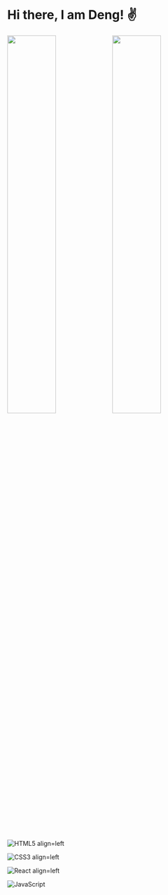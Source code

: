 # Hi there, I am Deng! ✌

<img align="left" width="47%" src="https://github-readme-stats.vercel.app/api?username=deng0004&show_icons=true&theme=radical"/>

<img align="left" width="47%" src="https://github-readme-stats.vercel.app/api/top-langs/?username=deng0004&layout=compact"/>


![HTML5 align=left](https://img.shields.io/badge/html5-%23E34F26.svg?style=for-the-badge&logo=html5&logoColor=white)

![CSS3 align=left](https://img.shields.io/badge/css3-%231572B6.svg?style=for-the-badge&logo=css3&logoColor=white)

![React align=left](https://img.shields.io/badge/react-%2320232a.svg?style=for-the-badge&logo=react&logoColor=%2361DAFB)

<img align=left alt="JavaScript" src="https://img.shields.io/badge/javascript-%23323330.svg?style=for-the-badge&logo=javascript&logoColor=%23F7DF1E"/>







<!--Below are the link from youtube-->
<!-- youtube link: https://www.youtube.com/watch?v=pOCbKhoVirA -->
<!--
Markdown badges: https://github.com/Ileriayo/markdown-badges
GitHub Readme stats: https://github.com/anuraghazra/github-readme-stats
Blog post workflow: https://github.com/gautamkrishnar/blog-post-workflow
 -->
